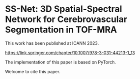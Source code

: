 # SS-Net: 3D Spatial-Spectral Network for Cerebrovascular Segmentation in TOF-MRA


This work has been published at ICANN 2023. 

https://link.springer.com/chapter/10.1007/978-3-031-44213-1_13

The implementation of this paper is based on PyTorch.

Welcome to cite this paper.
